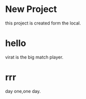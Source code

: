 # New Project

this project is created form the local.

# hello

virat is the big match player.

# rrr

day one,one day.
